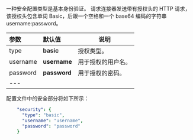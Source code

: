 一种安全配置类型是基本身份验证。
请求连接器发送带有授权头的 HTTP 请求，该授权头包含单词 Basic，后跟一个空格和一个 base64 编码的字符串 username:password。

|**参数**|**默认值**|**说明**|
|:-|:-|-
| type               | **basic**                      | 授权类型。      |
| username           | **username**                   | 用于授权的用户名。 |
| password           | **password**                   | 用于授权的密码。 |
|---

配置文件中的安全部分将如下所示：

```yaml
    "security": {
      "type": "basic",
      "username": "username",
      "password": "password"
    }
```
